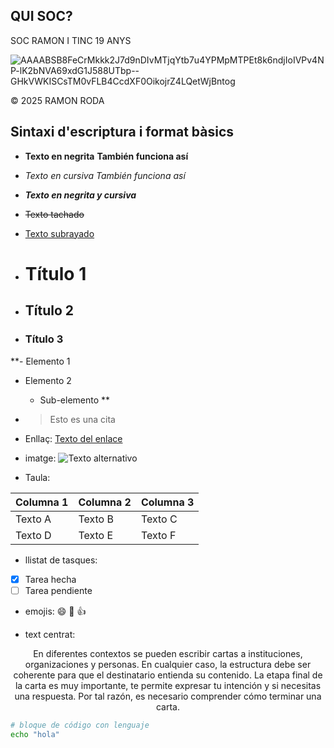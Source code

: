 ## QUI SOC?

SOC RAMON I TINC 19 ANYS

![AAAABSB8FeCrMkkk2J7d9nDIvMTjqYtb7u4YPMpMTPEt8k6ndjIoIVPv4NP-lK2bNVA69xdG1J588UTbp--GHkVWKISCsTM0vFLB4CcdXF0OikojrZ4LQetWjBntog](https://github.com/user-attachments/assets/a2f32db8-338c-4b08-9464-31115b6001d5)

© 2025 RAMON RODA

## Sintaxi d'escriptura i format bàsics

- **Texto en negrita**
__También funciona así__

- *Texto en cursiva*
 _También funciona así_

- ***Texto en negrita y cursiva***

- ~~Texto tachado~~

- <u>Texto subrayado</u>

- # Título 1
- ## Título 2
- ### Título 3

**- Elemento 1
- Elemento 2
  - Sub-elemento
**
- > Esto es una cita

- Enllaç: [Texto del enlace](https://github.com)

- imatge: ![Texto alternativo](https://picsum.photos/200)

- Taula:

| Columna 1 | Columna 2 | Columna 3 |
|-----------|-----------|-----------|
| Texto A   | Texto B   | Texto C   |
| Texto D   | Texto E   | Texto F   |

- llistat de tasques:

- [x] Tarea hecha
- [ ] Tarea pendiente

- emojis: :smile: :rocket: :+1:

- text centrat:

<p align="center">En diferentes contextos se pueden escribir cartas a instituciones, organizaciones y personas. En cualquier caso, la estructura debe ser coherente para que el destinatario entienda su contenido. La etapa final de la carta es muy importante, te permite expresar tu intención y si necesitas una respuesta. Por tal razón, es necesario comprender cómo terminar una carta.</p>


```bash
# bloque de código con lenguaje
echo "hola"
